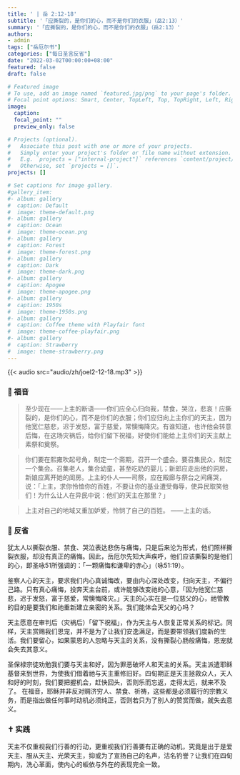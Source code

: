 ```yaml
---
title: ' | 岳 2:12-18'
subtitle: '「应撕裂的，是你们的心，而不是你们的衣服」（岳2:13）'
summary: '「应撕裂的，是你们的心，而不是你们的衣服」（岳2:13）'
authors:
- admin
tags: ["岳厄尔书"]
categories: ["每日圣言反省"]
date: "2022-03-02T00:00:00+08:00"
featured: false
draft: false

# Featured image
# To use, add an image named `featured.jpg/png` to your page's folder.
# Focal point options: Smart, Center, TopLeft, Top, TopRight, Left, Right, BottomLeft, Bottom, BottomRight
image:
  caption:
  focal_point: ""
  preview_only: false

# Projects (optional).
#   Associate this post with one or more of your projects.
#   Simply enter your project's folder or file name without extension.
#   E.g. `projects = ["internal-project"]` references `content/project/deep-learning/index.md`.
#   Otherwise, set `projects = []`.
projects: []

# Set captions for image gallery.
#gallery_item:
#- album: gallery
#  caption: Default
#  image: theme-default.png
#- album: gallery
#  caption: Ocean
#  image: theme-ocean.png
#- album: gallery
#  caption: Forest
#  image: theme-forest.png
#- album: gallery
#  caption: Dark
#  image: theme-dark.png
#- album: gallery
#  caption: Apogee
#  image: theme-apogee.png
#- album: gallery
#  caption: 1950s
#  image: theme-1950s.png
#- album: gallery
#  caption: Coffee theme with Playfair font
#  image: theme-coffee-playfair.png
#- album: gallery
#  caption: Strawberry
#  image: theme-strawberry.png
---
```


{{< audio src="audio/zh/joel2-12-18.mp3" >}}

### :love_letter: 福音
> 至少现在——上主的断语——你们应全心归向我，禁食，哭泣，悲哀！应撕裂的，是你们的心，而不是你们的衣服；你们应归向上主你们的天主，因为他宽仁慈悲，迟于发怒，富于慈爱，常懊悔降灾。有谁知道，也许他会转意后悔，在这场灾祸后，给你们留下祝福，好使你们能给上主你们的天主献上素祭和奠祭。

> 你们要在熙雍吹起号角，制定一个斋期，召开一个盛会。要召集民众，制定一个集会。召集老人，集合幼童，甚至吃奶的婴儿；新郎应走出他的洞房，新娘应离开她的闺房。上主的仆人——司祭，应在殿廊与祭台之间痛哭，说：「上主，求你怜恤你的百姓，不要让你的基业遭受侮辱，使异民取笑他们！为什么让人在异民中说：他们的天主在那里？」

> 上主对自己的地域又重加妒爱，怜悯了自己的百姓。 ——上主的话。

### :speech_balloon: 反省
犹太人以撕裂衣服、禁食、哭泣表达悲伤与痛悔，只是后来沦为形式，他们照样撕裂衣服，却没有真正的痛悔。因此，岳厄尔先知大声疾呼，他们应该撕裂的是他们的心，即圣咏51所强调的：「一颗痛悔和谦卑的赤心」（咏51:19）。

鉴察人心的天主，要求我们内心真诚悔改，要由内心深处改变，归向天主，不偏行己路。只有真心痛悔，投奔天主台前，或许能够改变祂的心意，「因为他宽仁慈悲，迟于发怒，富于慈爱，常懊悔降灾。」天主的心实在是一位慈父的心，祂管教的目的是要我们和祂重新建立亲密的关系。我们能体会天父的心吗？

天主愿意在审判后（灾祸后）「留下祝福」，作为天主与人恢复正常关系的标记。同样，天主赏赐我们恩宠，并不是为了让我们安逸满足，而是要带领我们度新的生活。我们要留心，如果蒙恩的人忽略与天主的关系，没有撕裂心肠般痛悔，恩宠就会失去其意义。

圣保禄宗徒劝勉我们要与天主和好，因为罪恶破坏人和天主的关系。天主派遣耶稣基督来到世界，为使我们借着祂与天主重修旧好。四旬期正是天主拯救众人，天人和好的时刻，我们要把握机会，赶快回头，否则乐而忘返，走得太远，就来不及了。
在福音，耶稣并非反对赒济穷人、禁食、祈祷，这些都是必须履行的宗教义务，而是指出做任何事时动机必须纯正，否则若只为了别人的赞赏而做，就失去意义。

### :latin_cross: 实践
天主不仅重视我们行善的行动，更重视我们行善要有正确的动机，究竟是出于是爱天主、服从天主、光荣天主，抑或为了宣扬自己的名声，沽名钓誉？让我们在四旬期内，洗心革面，使内心的皈依与外在的表现完全一致。

